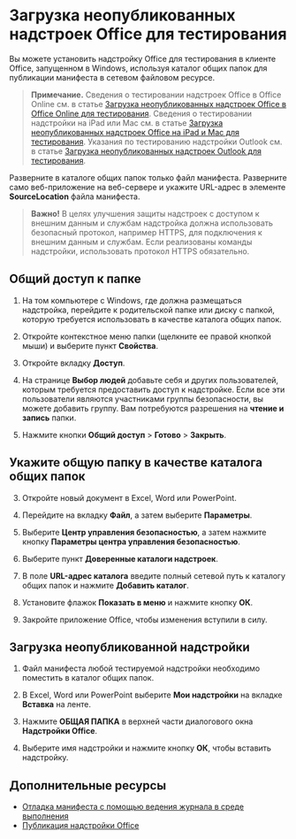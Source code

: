 
# Загрузка неопубликованных надстроек Office для тестирования

Вы можете установить надстройку Office для тестирования в клиенте Office, запущенном в Windows, используя каталог общих папок для публикации манифеста в сетевом файловом ресурсе. 

>**Примечание.** Сведения о тестировании надстроек Office в Office Online см. в статье [Загрузка неопубликованных надстроек Office в Office Online для тестирования](sideload-office-add-ins-for-testing.md). Сведения о тестировании надстройки на iPad или Mac см. в статье [Загрузка неопубликованных надстроек Office на iPad и Mac для тестирования](sideload-an-office-add-in-on-ipad-and-mac.md ). Указания по тестированию надстройки Outlook см. в статье [Загрузка неопубликованных надстроек Outlook для тестирования](sideload-outlook-add-ins-for-testing.md ).

Разверните в каталоге общих папок только файл манифеста. Разверните само веб-приложение на веб-сервере и укажите URL-адрес в элементе **SourceLocation** файла манифеста.

 >**Важно!** В целях улучшения защиты надстроек с доступом к внешним данным и службам надстройка должна использовать безопасный протокол, например HTTPS, для подключения к внешним данным и службам. Если реализованы команды надстройки, использовать протокол HTTPS обязательно.

## Общий доступ к папке

1. На том компьютере с Windows, где должна размещаться надстройка, перейдите к родительской папке или диску с папкой, которую требуется использовать в качестве каталога общих папок.

2. Откройте контекстное меню папки (щелкните ее правой кнопкой мыши) и выберите пункт **Свойства**.

3. Откройте вкладку **Доступ**.

4. На странице **Выбор людей** добавьте себя и других пользователей, которым требуется предоставить доступ к надстройке. Если все эти пользователи являются участниками группы безопасности, вы можете добавить группу. Вам потребуются разрешения на **чтение и запись** папки. 

5. Нажмите кнопки **Общий доступ** > **Готово** > **Закрыть**.

## Укажите общую папку в качестве каталога общих папок

      
3. Откройте новый документ в Excel, Word или PowerPoint.
    
4. Перейдите на вкладку **Файл**, а затем выберите **Параметры**.
    
5. Выберите **Центр управления безопасностью**, а затем нажмите кнопку **Параметры центра управления безопасностью**.
    
6. Выберите пункт **Доверенные каталоги надстроек**.
    
7. В поле **URL-адрес каталога** введите полный сетевой путь к каталогу общих папок и нажмите **Добавить каталог**.
    
8. Установите флажок **Показать в меню** и нажмите кнопку **ОК**.

9. Закройте приложение Office, чтобы изменения вступили в силу.
    
## Загрузка неопубликованной надстройки


1. Файл манифеста любой тестируемой надстройки необходимо поместить в каталог общих папок.

2. В Excel, Word или PowerPoint выберите **Мои надстройки** на вкладке **Вставка** на ленте.

3. Нажмите **ОБЩАЯ ПАПКА** в верхней части диалогового окна **Надстройки Office**.

4. Выберите имя надстройки и нажмите кнопку **ОК**, чтобы вставить надстройку.


## Дополнительные ресурсы

- [Отладка манифеста с помощью ведения журнала в среде выполнения](../develop/use-runtime-logging-to-debug-manifest.md)
- [Публикация надстройки Office](../publish/publish.md)
    
